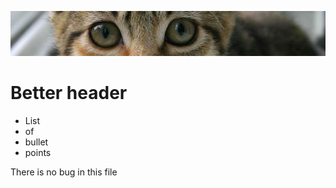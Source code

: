  ![banner](img/kitten.jpg)

 # Better header

* List
* of
* bullet
* points

<p> There is no bug in this file</p>
